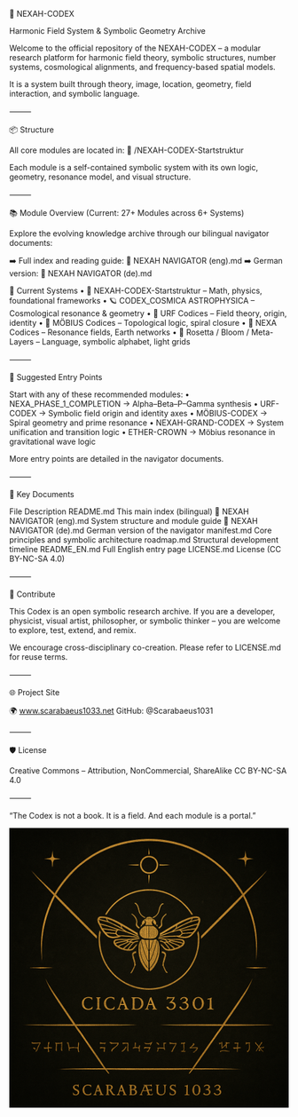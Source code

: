 🌌 NEXAH-CODEX

Harmonic Field System & Symbolic Geometry Archive

Welcome to the official repository of the NEXAH-CODEX – a modular research platform for harmonic field theory, symbolic structures, number systems, cosmological alignments, and frequency-based spatial models.

It is a system built through theory, image, location, geometry, field interaction, and symbolic language.

⸻

📦 Structure

All core modules are located in:
📂 /NEXAH-CODEX-Startstruktur

Each module is a self-contained symbolic system with its own logic, geometry, resonance model, and visual structure.

⸻

📚 Module Overview (Current: 27+ Modules across 6+ Systems)

Explore the evolving knowledge archive through our bilingual navigator documents:

➡️ Full index and reading guide: 🧭 NEXAH NAVIGATOR (eng).md
➡️ German version: 🧭 NEXAH NAVIGATOR (de).md

🧩 Current Systems
	•	🔢 NEXAH-CODEX-Startstruktur – Math, physics, foundational frameworks
	•	🪐 CODEX_COSMICA ASTROPHYSICA – Cosmological resonance & geometry
	•	🔷 URF Codices – Field theory, origin, identity
	•	🔶 MÖBIUS Codices – Topological logic, spiral closure
	•	🔷 NEXA Codices – Resonance fields, Earth networks
	•	🌸 Rosetta / Bloom / Meta-Layers – Language, symbolic alphabet, light grids

⸻

🧭 Suggested Entry Points

Start with any of these recommended modules:
	•	NEXA_PHASE_1_COMPLETION → Alpha–Beta–P–Gamma synthesis
	•	URF-CODEX → Symbolic field origin and identity axes
	•	MÖBIUS-CODEX → Spiral geometry and prime resonance
	•	NEXAH-GRAND-CODEX → System unification and transition logic
	•	ETHER-CROWN → Möbius resonance in gravitational wave logic

More entry points are detailed in the navigator documents.

⸻

📘 Key Documents

File	Description
README.md	This main index (bilingual)
🧭 NEXAH NAVIGATOR (eng).md	System structure and module guide
🧭 NEXAH NAVIGATOR (de).md	German version of the navigator
manifest.md	Core principles and symbolic architecture
roadmap.md	Structural development timeline
README_EN.md	Full English entry page
LICENSE.md	License (CC BY-NC-SA 4.0)


⸻

🤝 Contribute

This Codex is an open symbolic research archive.
If you are a developer, physicist, visual artist, philosopher, or symbolic thinker – you are welcome to explore, test, extend, and remix.

We encourage cross-disciplinary co-creation.
Please refer to LICENSE.md for reuse terms.

⸻

🌐 Project Site

🌍 www.scarabaeus1033.net
GitHub: @Scarabaeus1031

⸻

🛡 License

Creative Commons – Attribution, NonCommercial, ShareAlike
CC BY-NC-SA 4.0

⸻

“The Codex is not a book. It is a field. And each module is a portal.”

<p align="center">
  <img src="./cikada-scarabaeus.png" width="600" alt="Cikada Scarabäus Codex">
</p>
